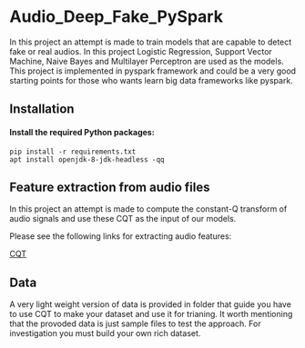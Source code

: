 # Audio_Deep_Fake_PySpark

In this project an attempt is made to train models that are capable to detect fake or real audios. In this project Logistic Regression, Support Vector Machine, Naive Bayes and Multilayer Perceptron are used as the models. This project is implemented in pyspark framework and could be a very good starting points for those who wants learn big data frameworks like pyspark.

## Installation

#### Install the required Python packages:
```
pip install -r requirements.txt
apt install openjdk-8-jdk-headless -qq
```
## Feature extraction from audio files

In this project an attempt is made to compute the constant-Q transform of audio signals and use these CQT as the input of our models.

Please see the following links for extracting audio features:

[CQT](http://librosa.org/doc/main/generated/librosa.cqt.html)

## Data

A very light weight version of data is provided in    folder that guide you have to use CQT to make your dataset and use it for trianing. It worth mentioning that the provoded data is just sample files to test the approach. For investigation you must build your own rich dataset.
